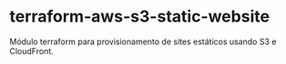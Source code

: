 # terraform-aws-s3-static-website
Módulo terraform para provisionamento de sites estáticos usando S3 e CloudFront.
